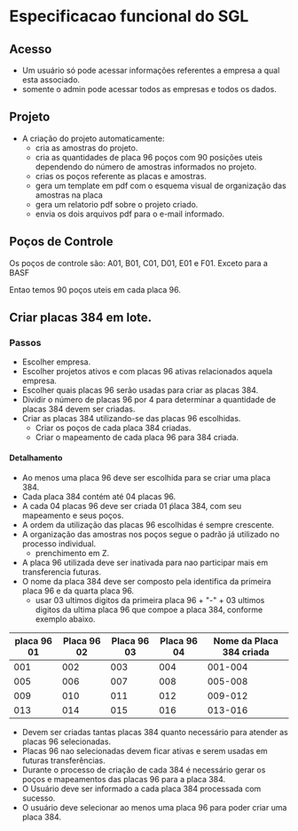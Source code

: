 # Especificacao funcional do SGL

## Acesso

* Um usuário só pode acessar informações referentes a empresa a qual esta associado.
* somente o admin pode acessar todos as empresas e todos os dados.

## Projeto

* A criação do projeto automaticamente:
  * cria as amostras do projeto.
  * cria as quantidades de placa 96 poços com 90 posições uteis dependendo do número de amostras informados no projeto.
  * crias os poços referente as placas e amostras.
  * gera um template em pdf com o esquema visual de organização das amostras na placa
  * gera um relatorio pdf sobre o projeto criado.
  * envia os dois arquivos pdf para o e-mail informado.

## Poços de Controle

Os poços de controle são: A01, B01, C01, D01, E01 e F01. Exceto para a BASF

Entao temos 90 poços uteis em cada placa 96.

## Criar placas 384 em lote.

### Passos

* Escolher empresa.
* Escolher projetos ativos e com placas 96 ativas relacionados aquela empresa.
* Escolher quais placas 96 serão usadas para criar as placas 384.
* Dividir o número de placas 96 por 4 para determinar a quantidade de placas 384 devem ser criadas.
* Criar as placas 384 utilizando-se das placas 96 escolhidas.
  * Criar os poços de cada placa 384 criadas.
  * Criar o mapeamento de cada placa 96 para 384 criada.

#### Detalhamento

* Ao menos uma placa 96 deve ser escolhida para se criar uma placa 384.
* Cada placa 384 contém até 04 placas 96.
* A cada 04 placas 96 deve ser criada 01 ṕlaca 384, com seu mapeamento e seus poços.
* A ordem da utilização das placas 96 escolhidas é sempre crescente.
* A organização das amostras nos poços segue o padrão já utilizado no processo individual.
  * prenchimento em Z.
* A placa 96 utilizada deve ser inativada para nao participar mais em transferencia futuras.
* O nome da placa 384 deve ser composto pela identifica da primeira placa 96 e da quarta placa 96.
  * usar 03 ultimos digitos da primeira placa 96 + "-" + 03 ultimos digitos da ultima placa 96 que compoe a placa 384, conforme exemplo abaixo.

| placa 96 01 | Placa 96 02 | Placa 96 03 | Placa 96 04 | Nome da Placa 384 criada |
| ----------- | ----------- | ----------- | ----------- | ------------------------ |
| 001         | 002         | 003         | 004         | 001-004                  |
| 005         | 006         | 007         | 008         | 005-008                  |
| 009         | 010         | 011         | 012         | 009-012                  |
| 013         | 014         | 015         | 016         | 013-016                  |

* Devem ser criadas tantas placas 384 quanto necessário para atender as placas 96 selecionadas.
* Placas 96 nao selecionadas devem ficar ativas e serem usadas em futuras transferências.
* Durante o processo de criação de cada 384 é necessário gerar os poços e mapeamentos das placas 96 para a placa 384.
* O Usuário deve ser informado a cada placa 384 processada com sucesso.
* O usuário deve selecionar ao menos uma placa 96 para poder criar uma placa 384.
